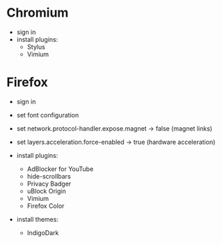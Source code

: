 # Chromium
- sign in
- install plugins:
  * Stylus
  * Vimium

# Firefox
- sign in
- set font configuration
- set network.protocol-handler.expose.magnet -> false (magnet links)
- set layers.acceleration.force-enabled -> true (hardware acceleration)
- install plugins:
  * AdBlocker for YouTube
  * hide-scrollbars
  * Privacy Badger
  * uBlock Origin
  * Vimium
  * Firefox Color

- install themes:
  * IndigoDark
